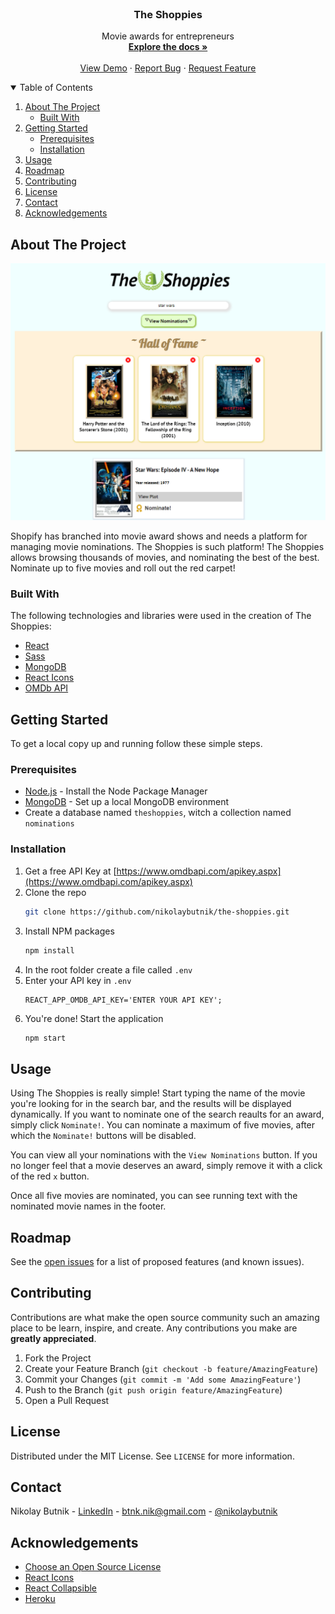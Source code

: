 <br />
<p align="center">
  <h3 align="center">The Shoppies</h3>
  <p align="center">
    Movie awards for entrepreneurs
    <br />
    <a href="https://github.com/nikolaybutnik/the-shoppies"><strong>Explore the docs »</strong></a>
    <br />
    <br />
    <a href="https://nb-theshoppies.herokuapp.com/">View Demo</a>
    ·
    <a href="https://github.com/nikolaybutnik/the-shoppies/issues">Report Bug</a>
    ·
    <a href="https://github.com/nikolaybutnik/the-shoppies/issues">Request Feature</a>
</p>

<details open="open">
  <summary>Table of Contents</summary>
  <ol>
    <li>
      <a href="#about-the-project">About The Project</a>
      <ul>
        <li><a href="#built-with">Built With</a></li>
      </ul>
    </li>
    <li>
      <a href="#getting-started">Getting Started</a>
      <ul>
        <li><a href="#prerequisites">Prerequisites</a></li>
        <li><a href="#installation">Installation</a></li>
      </ul>
    </li>
    <li><a href="#usage">Usage</a></li>
    <li><a href="#roadmap">Roadmap</a></li>
    <li><a href="#contributing">Contributing</a></li>
    <li><a href="#license">License</a></li>
    <li><a href="#contact">Contact</a></li>
    <li><a href="#acknowledgements">Acknowledgements</a></li>
  </ol>
</details>

## About The Project

![The Shoppies Screenshot](https://github.com/nikolaybutnik/the-shoppies/blob/master/client/public/the-shoppies-screenshot-v3.png?raw=true)

Shopify has branched into movie award shows and needs a platform for managing movie nominations. The Shoppies is such platform! The Shoppies allows browsing thousands of movies, and nominating the best of the best. Nominate up to five movies and roll out the red carpet!

### Built With

The following technologies and libraries were used in the creation of The Shoppies:

- [React](https://reactjs.org/)
- [Sass](https://sass-lang.com/)
- [MongoDB](https://www.mongodb.com/)
- [React Icons](https://react-icons.github.io/react-icons/)
- [OMDb API](https://www.omdbapi.com/)

## Getting Started

To get a local copy up and running follow these simple steps.

### Prerequisites

- [Node.js](https://nodejs.org/en/download/) - Install the Node Package Manager
- [MongoDB](https://www.mongodb.com/try) - Set up a local MongoDB environment
- Create a database named `theshoppies`, witch a collection named `nominations`

### Installation

1. Get a free API Key at [https://www.omdbapi.com/apikey.aspx](https://www.omdbapi.com/apikey.aspx)
2. Clone the repo
   ```sh
   git clone https://github.com/nikolaybutnik/the-shoppies.git
   ```
3. Install NPM packages
   ```sh
   npm install
   ```
4. In the root folder create a file called `.env`
5. Enter your API key in `.env`
   ```JS
   REACT_APP_OMDB_API_KEY='ENTER YOUR API KEY';
   ```
6. You're done! Start the application
   ```sh
   npm start
   ```

## Usage

Using The Shoppies is really simple! Start typing the name of the movie you're looking for in the search bar, and the results will be displayed dynamically. If you want to nominate one of the search reaults for an award, simply click `Nominate!`. You can nominate a maximum of five movies, after which the `Nominate!` buttons will be disabled.

You can view all your nominations with the `View Nominations` button. If you no longer feel that a movie deserves an award, simply remove it with a click of the red `x` button.

Once all five movies are nominated, you can see running text with the nominated movie names in the footer.

## Roadmap

See the [open issues](https://github.com/nikolaybutnik/the-shoppies/issues) for a list of proposed features (and known issues).

## Contributing

Contributions are what make the open source community such an amazing place to be learn, inspire, and create. Any contributions you make are **greatly appreciated**.

1. Fork the Project
2. Create your Feature Branch (`git checkout -b feature/AmazingFeature`)
3. Commit your Changes (`git commit -m 'Add some AmazingFeature'`)
4. Push to the Branch (`git push origin feature/AmazingFeature`)
5. Open a Pull Request

## License

Distributed under the MIT License. See `LICENSE` for more information.

## Contact

Nikolay Butnik - [LinkedIn](https://www.linkedin.com/in/nikolay-butnik/) - btnk.nik@gmail.com - [@nikolaybutnik](https://twitter.com/nikolaybutnik)

## Acknowledgements

- [Choose an Open Source License](https://choosealicense.com)
- [React Icons](https://react-icons.github.io/react-icons/)
- [React Collapsible](https://www.npmjs.com/package/react-collapsible)
- [Heroku](https://heroku.com)
